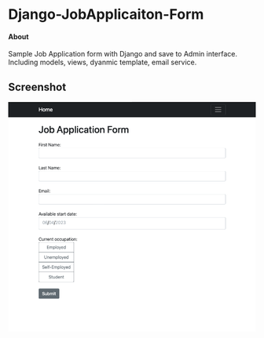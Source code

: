 # Django-JobApplicaiton-Form

#### About

Sample Job Application form with Django and save to Admin interface. Including models, views, dyanmic template, email service.

## Screenshot

![Home Screenshot](job_app_home.png)

